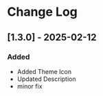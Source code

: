 # Change Log

## [1.3.0] - 2025-02-12

### Added

- Added Theme Icon
- Updated Description
- minor fix